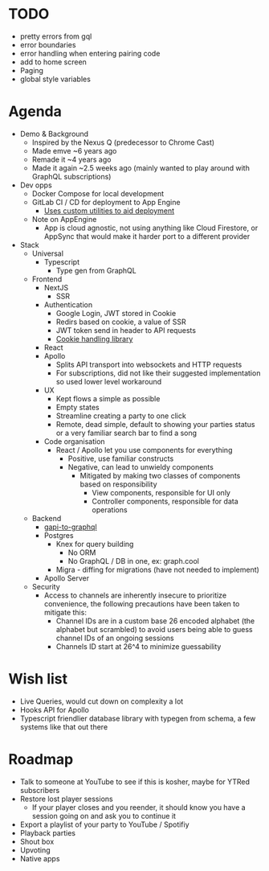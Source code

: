 # TODO

- pretty errors from gql
- error boundaries
- error handling when entering pairing code
- add to home screen
- Paging
- global style variables

# Agenda

- Demo & Background
  - Inspired by the Nexus Q (predecessor to Chrome Cast)
  - Made emve ~6 years ago
  - Remade it ~4 years ago
  - Made it again ~2.5 weeks ago (mainly wanted to play around with GraphQL subscriptions)
- Dev opps
  - Docker Compose for local development
  - GitLab CI / CD for deployment to App Engine
    - [Uses custom utilities to aid deployment](https://medium.com/@robizm/gitlab-ci-cd-tooling-for-deploying-app-engine-node-apps-e2f32d5226e3)
  - Note on AppEngine
    - App is cloud agnostic, not using anything like Cloud Firestore, or AppSync that would make it harder port to a different provider
- Stack
  - Universal
    - Typescript
      - Type gen from GraphQL
  - Frontend
    - NextJS
      - SSR
    - Authentication
      - Google Login, JWT stored in Cookie
      - Redirs based on cookie, a value of SSR
      - JWT token send in header to API requests
      - [Cookie handling library](https://www.npmjs.com/package/vanilla-cookies)
    - React
    - Apollo
      - Splits API transport into websockets and HTTP requests
      - For subscriptions, did not like their suggested implementation so used lower level workaround
    - UX
      - Kept flows a simple as possible
      - Empty states
      - Streamline creating a party to one click
      - Remote, dead simple, default to showing your parties status or a very familiar search bar to find a song
    - Code organisation
      - React / Apollo let you use components for everything
        - Positive, use familiar constructs
        - Negative, can lead to unwieldy components
          - Mitigated by making two classes of components based on responsibility
            - View components, responsible for UI only
            - Controller components, responsible for data operations
  - Backend
    - [gapi-to-graphql](https://github.com/rlancer/gapi-to-graphql)
    - Postgres
      - Knex for query building
        - No ORM
        - No GraphQL / DB in one, ex: graph.cool
      - Migra - diffing for migrations (have not needed to implement)
    - Apollo Server
  - Security
    - Access to channels are inherently insecure to prioritize convenience, the following precautions have been taken to mitigate this:
      - Channel IDs are in a custom base 26 encoded alphabet (the alphabet but scrambled) to avoid users being able to guess channel IDs of an ongoing sessions
      - Channels ID start at 26^4 to minimize guessability

# Wish list

- Live Queries, would cut down on complexity a lot
- Hooks API for Apollo
- Typescript friendlier database library with typegen from schema, a few systems like that out there

# Roadmap

- Talk to someone at YouTube to see if this is kosher, maybe for YTRed subscribers
- Restore lost player sessions
  - If your player closes and you reender, it should know you have a session going on and ask you to continue it
- Export a playlist of your party to YouTube / Spotifiy
- Playback parties
- Shout box
- Upvoting
- Native apps
